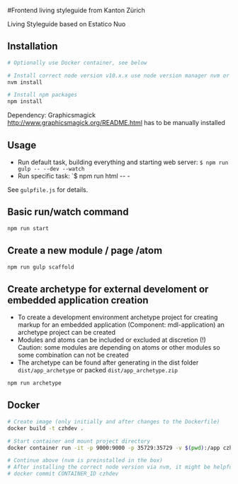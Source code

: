 #Frontend living styleguide from Kanton Zürich

Living Styleguide based on Estatico Nuo

## Installation

```bash
# Optionally use Docker container, see below

# Install correct node version v10.x.x use node version manager nvm or manually install node version 10.x.x
nvm install

# Install npm packages
npm install
```

Dependency: Graphicsmagick http://www.graphicsmagick.org/README.html has to be manually installed

## Usage

- Run default task, building everything and starting web server: `$ npm run gulp -- --dev --watch`
- Run specific task: `$ npm run html -- -

See `gulpfile.js` for details.


## Basic run/watch command
```bash
npm run start
```

## Create a new module / page /atom
```bash
npm run gulp scaffold
```

## Create archetype for external develoment or embedded application creation
- To create a development environment archetype project for creating markup for an embedded application (Component: mdl-application) an archetype project can be created
- Modules and atoms can be included or excluded at discretion (!) Caution: some modules are depending on atoms or other modules so some combination can not be created
- The archetype can be found after generating in the dist folder ``dist/app_archetype`` or packed ``dist/app_archetype.zip``


```bash
npm run archetype
```


## Docker

```bash
# Create image (only initially and after changes to the Dockerfile)
docker build -t czhdev .

# Start container and mount project directory
docker container run -it -p 9000:9000 -p 35729:35729 -v $(pwd):/app czhdev /bin/bash

# Continue above (nvm is preinstalled in the box)
# After installing the correct node version via nvm, it might be helpful to commit this new state so it is persisted for the next run:
# docker commit CONTAINER_ID czhdev
```
